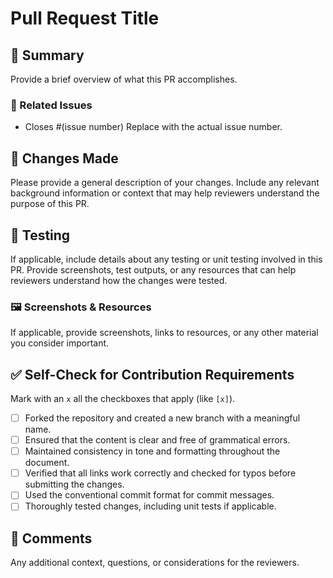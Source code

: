 # Pull Request Title

## 📝 Summary
Provide a brief overview of what this PR accomplishes.

### 🔗 Related Issues
- Closes #(issue number) Replace with the actual issue number.

## 🔄 Changes Made
Please provide a general description of your changes. Include any relevant background information or context that may help reviewers understand the purpose of this PR.

## 🧪 Testing
If applicable, include details about any testing or unit testing involved in this PR. Provide screenshots, test outputs, or any resources that can help reviewers understand how the changes were tested.

### 🖼️ Screenshots & Resources
If applicable, provide screenshots, links to resources, or any other material you consider important.

## ✅ Self-Check for Contribution Requirements
Mark with an `x` all the checkboxes that apply (like `[x]`).
- [ ] Forked the repository and created a new branch with a meaningful name.
- [ ] Ensured that the content is clear and free of grammatical errors.
- [ ] Maintained consistency in tone and formatting throughout the document.
- [ ] Verified that all links work correctly and checked for typos before submitting the changes.
- [ ] Used the conventional commit format for commit messages.
- [ ] Thoroughly tested changes, including unit tests if applicable.

## 💬 Comments
Any additional context, questions, or considerations for the reviewers.
